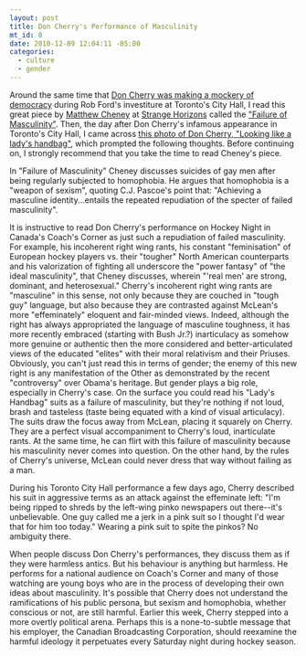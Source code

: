 ```yaml
--- 
layout: post
title: Don Cherry's Performance of Masculinity
mt_id: 8
date: 2010-12-09 12:04:11 -05:00
categories:
  - culture
  - gender
---
```

Around the same time that [Don Cherry was making a mockery of democracy](http://torontoist.com/2010/12/don_cherrys_speech_to_council_transcribed.php "Transcript of Don Cherry's Speach") during Rob Ford's investiture at Toronto's City Hall, I read this great piece by [Matthew Cheney](http://mumpsimus.blogspot.com/ "Mumpsimus") at [Strange Horizons](http://www.strangehorizons.com/ "Strange Horizons") called the ["Failure of Masculinity"](http://www.strangehorizons.com/2010/20101011/cheney-c.shtml "Strange Horizons: Failure of Masculinity"). Then, the day after Don Cherry's infamous appearance in Toronto's City Hall, I came across  [this photo of Don Cherry, "Looking like a lady's handbag"](http://deadspin.com/5530094/don-cherry-looks-like-a-ladys-handbag "Don Cherry looks like a lady's handbag"), which prompted the following thoughts. Before continuing on, I strongly recommend that you take the time to read Cheney's piece. 

In "Failure of Masculinity" Cheney discusses suicides of gay men after being regularly subjected to homophobia. He argues that homophobia is a "weapon of sexism", quoting C.J. Pascoe's point that: "Achieving a masculine identity...entails the repeated repudiation of the specter of failed masculinity". 

It is instructive to read Don Cherry's performance on Hockey Night in Canada's Coach's Corner as just such a repudiation of failed masculinity. For example, his incoherent right wing rants, his constant "feminisation" of European hockey players vs. their "tougher" North American counterparts and his valorization of fighting all underscore the "power fantasy" of "the ideal masculinity", that Cheney discusses, wherein "'real men' are strong, dominant, and heterosexual." Cherry's incoherent right wing rants are "masculine" in this sense, not only because they are couched in "tough guy" language, but also because they are contrasted against McLean's more "effeminately" eloquent and fair-minded views. Indeed, although the right has always appropriated the language of masculine toughness, it has more recently embraced (starting with Bush Jr.?) inarticulacy as somehow more genuine or authentic then the more considered and better-articulated views of the educated "elites" with their moral relativism and their Priuses. Obviously, you can't just read this in terms of gender; the enemy of this new right is any manifestation of the Other as demonstrated by the recent "controversy" over Obama's  heritage. But gender plays a big role, especially in Cherry's case. On the surface you could read his "Lady's Handbag" suits as a failure of masculinity, but they're nothing if not loud, brash and tasteless (taste being equated with a kind of visual articulacy). The suits draw the focus away from McLean, placing it squarely on Cherry. They are a perfect visual accompaniment to Cherry's loud, inarticulate rants. At the same time, he can flirt with this failure of masculinity because his masculinity never comes into question. On the other hand, by the rules of Cherry's universe, McLean could never dress that way without failing as a man. 

During his Toronto City Hall performance a few days ago, Cherry described his suit in aggressive terms as an attack against the effeminate left: "I'm being ripped to shreds by the left-wing pinko newspapers out there--it's unbelievable. One guy called me a jerk in a pink suit so I thought I'd wear that for him too today." Wearing a pink suit to spite the pinkos? No ambiguity there.

When people discuss Don Cherry's performances, they discuss them as if they were harmless antics. But his behaviour is anything but harmless. He performs for a national audience on Coach's Corner and many of those watching are young boys who are in the process of developing their own ideas about masculinity. It's possible that Cherry does not understand the ramifications of his public persona, but sexism and homophobia, whether conscious or not, are still harmful. Earlier this week, Cherry stepped into a more overtly political arena. Perhaps this is a none-to-subtle message that his employer, the Canadian Broadcasting Corporation, should reexamine the harmful ideology it perpetuates every Saturday night during hockey season. 
